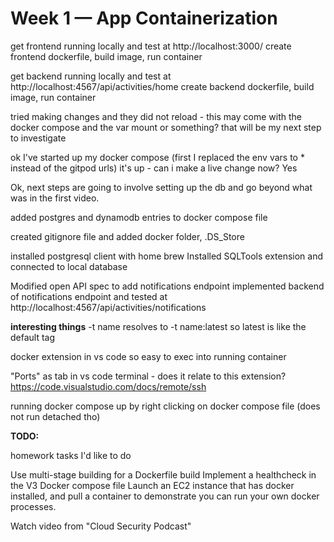 # Week 1 — App Containerization

get frontend running locally and test at http://localhost:3000/
create frontend dockerfile, build image, run container

get backend running locally and test at http://localhost:4567/api/activities/home
create backend dockerfile, build image, run container

tried making changes and they did not reload - this may come with the docker compose
and the var mount or something? that will be my next step to investigate

ok I've started up my docker compose
(first I replaced the env vars to \* instead of the gitpod urls)
it's up - can i make a live change now?
Yes

Ok, next steps are going to involve setting up the db and go beyond what was in the first video.

added postgres and dynamodb entries to docker compose file

created gitignore file and added docker folder, .DS_Store

installed postgresql client with home brew
Installed SQLTools extension and connected to local database

Modified open API spec to add notifications endpoint
implemented backend of notifications endpoint and tested at http://localhost:4567/api/activities/notifications

**interesting things**
-t name
resolves to -t name:latest
so latest is like the default tag

docker extension in vs code
so easy to exec into running container

"Ports" as tab in vs code terminal - does it relate to this extension?
https://code.visualstudio.com/docs/remote/ssh

running docker compose up by right clicking on docker compose file (does not run detached tho)

**TODO:**

homework tasks I'd like to do

Use multi-stage building for a Dockerfile build
Implement a healthcheck in the V3 Docker compose file
Launch an EC2 instance that has docker installed, and pull a container to demonstrate you can run your own docker processes.

Watch video from "Cloud Security Podcast"
